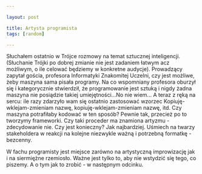 ```yaml
---

layout: post

title: Artysta programista
tags: [random]

---
```

Słuchałem ostatnio w Trójce rozmowy na temat sztucznej inteligencji. (Słuchanie Trójki po dobrej zmianie nie jest zadaniem łatwym acz możliwym, o ile celować będziemy w konkretne audycje). Prowadzący zapytał gościa, profesora Informatyki Znakomitej Uczelni, czy jest możliwe, żeby maszyna sama pisała programy. Na co wspomniany profesora oburzył się i kategorycznie stwierdził, że programowanie jest sztuką i nigdy żadna maszyna nie posiądzie takiej umiejętności...No nie wiem... A teraz z ręką na sercu: ile razy zdarzyło wam się ostatnio zastosować wzorzec Kopiuję-wklejam-zmieniam nazwę, kopiuję-wklejam-zmieniam nazwę, itd. Czy maszyna potrafiłaby kodować w ten sposób? Pewnie tak, przecież po to tworzymy frameworki. Czy taki proceder ma znamiona artyzmu - zdecydowanie nie. Czy jest konieczny? Jak najbardziej. Uśmiech na twarzy stakeholdera w reakcji na kolejne niezwykle ważną i potrzebną formatkę - bezcenny. 

W fachu programisty jest miejsce zarówno na artystyczną improwizację jak i na siermiężne rzemiosło. Ważne jest tylko to, aby nie wstydzić się tego, co piszemy. A o tym jak to zrobić - w następnym odcinku.

